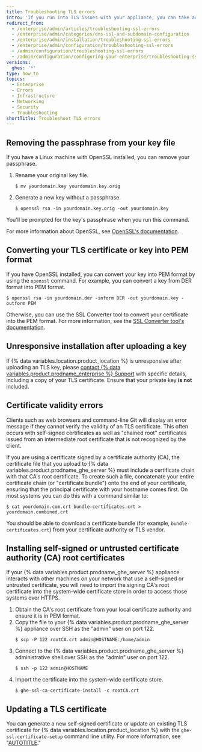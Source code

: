 ```yaml
---
title: Troubleshooting TLS errors
intro: 'If you run into TLS issues with your appliance, you can take actions to resolve them.'
redirect_from:
  - /enterprise/admin/articles/troubleshooting-ssl-errors
  - /enterprise/admin/categories/dns-ssl-and-subdomain-configuration
  - /enterprise/admin/installation/troubleshooting-ssl-errors
  - /enterprise/admin/configuration/troubleshooting-ssl-errors
  - /admin/configuration/troubleshooting-ssl-errors
  - /admin/configuration/configuring-your-enterprise/troubleshooting-ssl-errors
versions:
  ghes: '*'
type: how_to
topics:
  - Enterprise
  - Errors
  - Infrastructure
  - Networking
  - Security
  - Troubleshooting
shortTitle: Troubleshoot TLS errors
---
```

## Removing the passphrase from your key file

If you have a Linux machine with OpenSSL installed, you can remove your passphrase.

1. Rename your original key file.
   ```shell
   $ mv yourdomain.key yourdomain.key.orig
   ```
2. Generate a new key without a passphrase.
   ```shell
   $ openssl rsa -in yourdomain.key.orig -out yourdomain.key
   ```

You'll be prompted for the key's passphrase when you run this command.

For more information about OpenSSL, see [OpenSSL's documentation](https://www.openssl.org/docs/).

## Converting your TLS certificate or key into PEM format

If you have OpenSSL installed, you can convert your key into PEM format by using the `openssl` command. For example, you can convert a key from DER format into PEM format.

```shell
$ openssl rsa -in yourdomain.der -inform DER -out yourdomain.key -outform PEM
```

Otherwise, you can use the SSL Converter tool to convert your certificate into the PEM format. For more information, see the [SSL Converter tool's documentation](https://www.sslshopper.com/ssl-converter.html).

## Unresponsive installation after uploading a key

If {% data variables.location.product_location %} is unresponsive after uploading an TLS key, please [contact {% data variables.product.prodname_enterprise %} Support](https://enterprise.github.com/support) with specific details, including a copy of your TLS certificate. Ensure that your private key **is not** included. 

## Certificate validity errors

Clients such as web browsers and command-line Git will display an error message if they cannot verify the validity of an TLS certificate. This often occurs with self-signed certificates as well as "chained root" certificates issued from an intermediate root certificate that is not recognized by the client.

If you are using a certificate signed by a certificate authority (CA), the certificate file that you upload to {% data variables.product.prodname_ghe_server %} must include a certificate chain with that CA's root certificate. To create such a file, concatenate your entire certificate chain (or "certificate bundle") onto the end of your certificate, ensuring that the principal certificate with your hostname comes first. On most systems you can do this with a command similar to:

```shell
$ cat yourdomain.com.crt bundle-certificates.crt > yourdomain.combined.crt
```

You should be able to download a certificate bundle (for example, `bundle-certificates.crt`) from your certificate authority or TLS vendor.

## Installing self-signed or untrusted certificate authority (CA) root certificates

If your {% data variables.product.prodname_ghe_server %} appliance interacts with other machines on your network that use a self-signed or untrusted certificate, you will need to import the signing CA's root certificate into the system-wide certificate store in order to access those systems over HTTPS.

1. Obtain the CA's root certificate from your local certificate authority and ensure it is in PEM format.
2. Copy the file to your {% data variables.product.prodname_ghe_server %} appliance over SSH as the "admin" user on port 122.
   ```shell
   $ scp -P 122 rootCA.crt admin@HOSTNAME:/home/admin
   ```
3. Connect to the {% data variables.product.prodname_ghe_server %} administrative shell over SSH as the "admin" user on port 122.
   ```shell
   $ ssh -p 122 admin@HOSTNAME
   ```
4. Import the certificate into the system-wide certificate store.
   ```shell
   $ ghe-ssl-ca-certificate-install -c rootCA.crt
   ```

## Updating a TLS certificate

You can generate a new self-signed certificate or update an existing TLS certificate for {% data variables.location.product_location %} with the `ghe-ssl-certificate-setup` command line utility. For more information, see "[AUTOTITLE](/admin/configuration/configuring-your-enterprise/command-line-utilities#ghe-ssl-ca-certificate-setup)."
